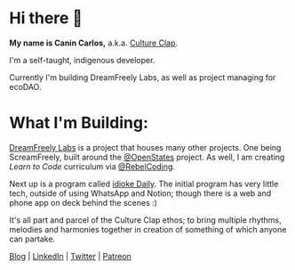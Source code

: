 # Hi there 👋

**My name is Canin Carlos,** a.k.a. [Culture Clap](https://www.cultureclap.com).

I'm a self-taught, indigenous developer.

Currently I'm building DreamFreely Labs, as well as project managing for ecoDAO.

# What I'm Building:

[DreamFreely Labs](https//www.dfldao.org) is a project that houses many other projects. One being ScreamFreely, built around the [@OpenStates](//www.github.com/OpenStates) project. As well, I am creating *Learn to Code* curriculum via [@RebelCoding](//www.github.com/RebelCoding).

Next up is a program called [idioke Daily](//www.idioke.com). The initial program has very little tech, outside of using WhatsApp and Notion; though there is a web and phone app on deck behind the scenes :)

It's all part and parcel of the Culture Clap ethos; to bring multiple rhythms, melodies and harmonies together in creation of something of which anyone can partake.

[Blog](//ghost.cultureclap.com) | [LinkedIn](//twich.tv/cultureclap) | [Twitter](//twitter.com/cultureclap) | [Patreon](//patreon.com/cultureclap) 

<!--
**cultureclap/cultureclap** is a ✨ _special_ ✨ repository because its `README.md` (this file) appears on your GitHub profile.

Here are some ideas to get you started:

- 🔭 I’m currently working on ...
- 🌱 I’m currently learning ...
- 👯 I’m looking to collaborate on ...
- 🤔 I’m looking for help with ...
- 💬 Ask me about ...
- 📫 How to reach me: ...
- 😄 Pronouns: ...
- ⚡ Fun fact: ...
-->
